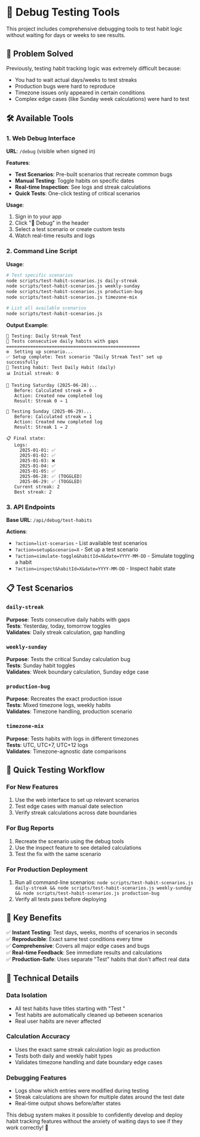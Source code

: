 # 🐛 Debug Testing Tools

This project includes comprehensive debugging tools to test habit logic without waiting for days or weeks to see results.

## 🎯 Problem Solved

Previously, testing habit tracking logic was extremely difficult because:
- You had to wait actual days/weeks to test streaks
- Production bugs were hard to reproduce
- Timezone issues only appeared in certain conditions
- Complex edge cases (like Sunday week calculations) were hard to test

## 🛠️ Available Tools

### 1. Web Debug Interface

**URL**: `/debug` (visible when signed in)

**Features**:
- **Test Scenarios**: Pre-built scenarios that recreate common bugs
- **Manual Testing**: Toggle habits on specific dates
- **Real-time Inspection**: See logs and streak calculations
- **Quick Tests**: One-click testing of critical scenarios

**Usage**:
1. Sign in to your app
2. Click "🐛 Debug" in the header
3. Select a test scenario or create custom tests
4. Watch real-time results and logs

### 2. Command Line Script

**Usage**:
```bash
# Test specific scenarios
node scripts/test-habit-scenarios.js daily-streak
node scripts/test-habit-scenarios.js weekly-sunday
node scripts/test-habit-scenarios.js production-bug
node scripts/test-habit-scenarios.js timezone-mix

# List all available scenarios
node scripts/test-habit-scenarios.js
```

**Output Example**:
```
🧪 Testing: Daily Streak Test
📝 Tests consecutive daily habits with gaps
==================================================
⚙️  Setting up scenario...
✅ Setup complete: Test scenario "Daily Streak Test" set up successfully
🎯 Testing habit: Test Daily Habit (daily)
📊 Initial streak: 0

📅 Testing Saturday (2025-06-28)...
   Before: Calculated streak = 0
   Action: Created new completed log
   Result: Streak 0 → 1

📅 Testing Sunday (2025-06-29)...
   Before: Calculated streak = 1
   Action: Created new completed log
   Result: Streak 1 → 2

📋 Final state:
   Logs:
     2025-01-01: ✅
     2025-01-02: ✅
     2025-01-03: ❌
     2025-01-04: ✅
     2025-01-05: ✅
     2025-06-28: ✅ (TOGGLED)
     2025-06-29: ✅ (TOGGLED)
   Current streak: 2
   Best streak: 2
```

### 3. API Endpoints

**Base URL**: `/api/debug/test-habits`

**Actions**:
- `?action=list-scenarios` - List available test scenarios
- `?action=setup&scenario=X` - Set up a test scenario
- `?action=simulate-toggle&habitId=X&date=YYYY-MM-DD` - Simulate toggling a habit
- `?action=inspect&habitId=X&date=YYYY-MM-DD` - Inspect habit state

## 📋 Test Scenarios

### `daily-streak`
**Purpose**: Tests consecutive daily habits with gaps  
**Tests**: Yesterday, today, tomorrow toggles  
**Validates**: Daily streak calculation, gap handling

### `weekly-sunday`
**Purpose**: Tests the critical Sunday calculation bug  
**Tests**: Sunday habit toggles  
**Validates**: Week boundary calculation, Sunday edge case

### `production-bug`
**Purpose**: Recreates the exact production issue  
**Tests**: Mixed timezone logs, weekly habits  
**Validates**: Timezone handling, production scenario

### `timezone-mix`
**Purpose**: Tests habits with logs in different timezones  
**Tests**: UTC, UTC+7, UTC+12 logs  
**Validates**: Timezone-agnostic date comparisons

## 🚀 Quick Testing Workflow

### For New Features
1. Use the web interface to set up relevant scenarios
2. Test edge cases with manual date selection
3. Verify streak calculations across date boundaries

### For Bug Reports
1. Recreate the scenario using the debug tools
2. Use the inspect feature to see detailed calculations
3. Test the fix with the same scenario

### For Production Deployment
1. Run all command-line scenarios: `node scripts/test-habit-scenarios.js daily-streak && node scripts/test-habit-scenarios.js weekly-sunday && node scripts/test-habit-scenarios.js production-bug`
2. Verify all tests pass before deploying

## 🎯 Key Benefits

✅ **Instant Testing**: Test days, weeks, months of scenarios in seconds  
✅ **Reproducible**: Exact same test conditions every time  
✅ **Comprehensive**: Covers all major edge cases and bugs  
✅ **Real-time Feedback**: See immediate results and calculations  
✅ **Production-Safe**: Uses separate "Test" habits that don't affect real data  

## 🔧 Technical Details

### Data Isolation
- All test habits have titles starting with "Test "
- Test habits are automatically cleaned up between scenarios
- Real user habits are never affected

### Calculation Accuracy
- Uses the exact same streak calculation logic as production
- Tests both daily and weekly habit types
- Validates timezone handling and date boundary edge cases

### Debugging Features
- Logs show which entries were modified during testing
- Streak calculations are shown for multiple dates around the test date
- Real-time output shows before/after states

This debug system makes it possible to confidently develop and deploy habit tracking features without the anxiety of waiting days to see if they work correctly! 🎉 